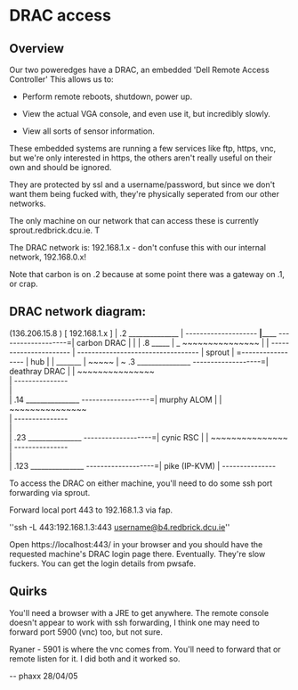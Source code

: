 # DRAC access

## Overview

Our two poweredges have a DRAC, an embedded 'Dell Remote Access Controller' This allows us to:


*  Perform remote reboots, shutdown, power up.

*  View the actual VGA console, and even use it, but incredibly slowly.

*  View all sorts of sensor information.

These embedded systems are running a few services like ftp, https, vnc, but we're only interested in https, the others aren't really useful on their own and should be ignored.

They are protected by ssl and a username/password, but since we don't want them being fucked with, they're physically seperated from our other networks.

The only machine on our network that can access these is currently sprout.redbrick.dcu.ie. T

The DRAC network is: 192.168.1.x - don't confuse this with our internal network, 192.168.0.x!

Note that carbon is on .2 because at some point there was a gateway on .1, or crap.



## DRAC network diagram:


 (136.206.15.8 )            [  192.168.1.x  ]
 | .2    ______________
 | --------------------
    __|______                        -------------------=| carbon DRAC  |
 |         | .8               _____ | _                  ~~~~~~~~~~~~~~~ 
 |         | ---------------------- | ---------------------------------- 
 | sprout  | =-----------------     | hub                                 | 
 | _______ | ~~~~~                  | ~             .3    _______________
                                   -------------------=| deathray DRAC |
 | ~~~~~~~~~~~~~~~      
 | ---------------      
 |                      
 | .14   _______________
                                   -------------------=|  murphy ALOM  |
 | ~~~~~~~~~~~~~~~      
 | ---------------      
 |                      
 | .23   _______________
                                   -------------------=|   cynic RSC   |
 | ~~~~~~~~~~~~~~~      
 | ---------------      
 |                      
 | .123  _______________
                                   -------------------=| pike (IP-KVM) |
                                                        ---------------





To access the DRAC on either machine, you'll need to do some ssh port forwarding via sprout.

Forward local port 443 to 192.168.1.3 via fap.

''ssh -L 443:192.168.1.3:443 username@b4.redbrick.dcu.ie''

Open https://localhost:443/ in your browser and you should have the requested machine's DRAC login page there. Eventually. They're slow fuckers. You can get the login details from pwsafe.

## Quirks

You'll need a browser with a JRE to get anywhere. The remote console doesn't appear to work with ssh forwarding, I think one may need to forward port 5900 (vnc) too, but not sure.

Ryaner - 5901 is where the vnc comes from. You'll need to forward that or remote listen for it. I did both and it worked so.

-- phaxx
28/04/05

